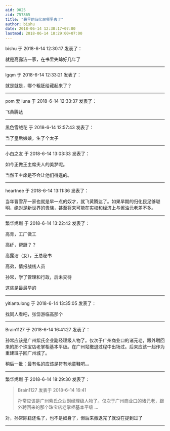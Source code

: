 ```yaml
---
aid: 9025
zid: 757865
title: "最早的归化民哪里去了"
author: bishu
date: 2018-06-14 12:30:17+07:00
lastmod: 2018-06-14 18:29:00+07:00
---
```


bishu 于 2018-6-14 12:30:17 发表了：

就是高露洁一家，在书里失踪好几年了

---

lgqm 于 2018-6-14 12:33:21 发表了：

就是就是，哪个粗胚给藏起来了？

---

pom 爱 luna 于 2018-6-14 12:33:37 发表了：

飞黄腾达

---

黑色雪绒花 于 2018-6-14 12:57:43 发表了：

当了皇后娘娘，生了个太子

---

小白之友 于 2018-6-14 13:03:33 发表了：

如今正做王主席夫人的美梦呢。

当然王主席是不会让他们得逞的。

---

heartnee 于 2018-6-14 13:11:36 发表了：

当年曹雪芹一家也就是早一点的奴才，就飞黄腾达了。如果早期的归化民足够聪明，绝对是新世界的贵族，甚至将来可能在实权和经济上与酱油元老差不多。

---

繁华烬燃 于 2018-6-14 13:22:42 发表了：

高青，工厂做工

高纤，帮厨？？

高露洁（女），王总秘书

高弟，情报战线人员

孙常，学了管理和行政，后未交待

这些是最最早的

---

yitiantulong 于 2018-6-14 13:35:05 发表了：

找同人看吧，张岱游临高那个

---

Brain1127 于 2018-6-14 16:41:27 发表了：

孙常应该是广州紫氏企业副经理级人物了。仅次于广州商业口的诸元老，跟外聘回来的那个珠宝店老掌柜基本平级。在广州站撤退过程中出场过。后来应该一起作为重建班子回广州城了。

稍后一批：最有名的应该是符有地童鞋吧。。

---

繁华烬燃 于 2018-6-14 18:29:30 发表了：

> Brain1127 发表于 2018-6-14 16:41
>
> 孙常应该是广州紫氏企业副经理级人物了。仅次于广州商业口的诸元老，跟外聘回来的那个珠宝店老掌柜基本平级 ...

对，孙常除籍还名了，也不是奴身了，但后来撤退完了就没在提到过了

---
